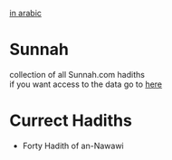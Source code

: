 [in arabic](./README-AR.md)

# Sunnah
collection of all Sunnah.com hadiths      
if you want access to the data go to [here](https://github.com/TheMuslimDB/Sunnah/tree/data)      

# Currect Hadiths
- Forty Hadith of an-Nawawi
